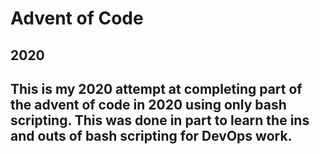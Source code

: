 # Advent of Code
## 2020

## This is my 2020 attempt at completing part of the advent of code in 2020 using only bash scripting. This was done in part to learn the ins and outs of bash scripting for DevOps work.
